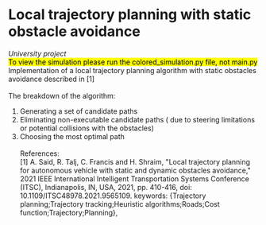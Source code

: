 # Local trajectory planning with static obstacle avoidance
*University project*<br>
<mark>To view the simulation please run the colored_simulation.py file, not main.py</mark><br>
Implementation of a local trajectory planning algorithm with static obstacles avoidance described in [1] <br><br>
The breakdown of the algorithm:
1. Generating a set of candidate paths
2. Eliminating non-executable candidate paths ( due to steering limitations or potential collisions with the obstacles)
3. Choosing the most optimal path
<br><br>
References: <br>
[1] A. Said, R. Talj, C. Francis and H. Shraim, "Local trajectory planning for autonomous vehicle with static and dynamic obstacles avoidance," 2021 IEEE International Intelligent Transportation Systems Conference (ITSC), Indianapolis, IN, USA, 2021, pp. 410-416, doi: 10.1109/ITSC48978.2021.9565109.
keywords: {Trajectory planning;Trajectory tracking;Heuristic algorithms;Roads;Cost function;Trajectory;Planning},
